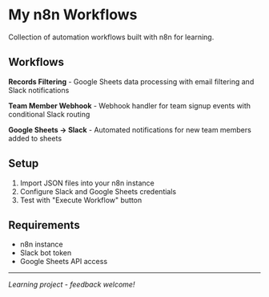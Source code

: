 # My n8n Workflows

Collection of automation workflows built with n8n for learning.

## Workflows

**Records Filtering** - Google Sheets data processing with email filtering and Slack notifications

**Team Member Webhook** - Webhook handler for team signup events with conditional Slack routing

**Google Sheets → Slack** - Automated notifications for new team members added to sheets


## Setup

1. Import JSON files into your n8n instance
2. Configure Slack and Google Sheets credentials  
3. Test with "Execute Workflow" button

## Requirements

- n8n instance
- Slack bot token
- Google Sheets API access

---
*Learning project - feedback welcome!*

